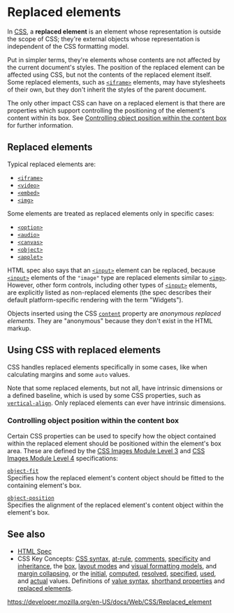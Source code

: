 # Replaced elements

In [CSS](https://developer.mozilla.org/en-US/docs/Web/CSS), a **replaced element** is an element whose representation is outside the scope of CSS; they're external objects whose representation is independent of the CSS formatting model.

Put in simpler terms, they're elements whose contents are not affected by the current document's styles. The position of the replaced element can be affected using CSS, but not the contents of the replaced element itself. Some replaced elements, such as [`<iframe>`](https://developer.mozilla.org/en-US/docs/Web/HTML/Element/iframe) elements, may have stylesheets of their own, but they don't inherit the styles of the parent document.

The only other impact CSS can have on a replaced element is that there are properties which support controlling the positioning of the element's content within its box. See [Controlling object position within the content box](#controlling_object_position_within_the_content_box) for further information.

## Replaced elements

Typical replaced elements are:

- [`<iframe>`](https://developer.mozilla.org/en-US/docs/Web/HTML/Element/iframe)
- [`<video>`](https://developer.mozilla.org/en-US/docs/Web/HTML/Element/video)
- [`<embed>`](https://developer.mozilla.org/en-US/docs/Web/HTML/Element/embed)
- [`<img>`](https://developer.mozilla.org/en-US/docs/Web/HTML/Element/img)

Some elements are treated as replaced elements only in specific cases:

- [`<option>`](https://developer.mozilla.org/en-US/docs/Web/HTML/Element/option)
- [`<audio>`](https://developer.mozilla.org/en-US/docs/Web/HTML/Element/audio)
- [`<canvas>`](https://developer.mozilla.org/en-US/docs/Web/HTML/Element/canvas)
- [`<object>`](https://developer.mozilla.org/en-US/docs/Web/HTML/Element/object)
- [`<applet>`](https://developer.mozilla.org/en-US/docs/Web/HTML/Element/applet)

HTML spec also says that an [`<input>`](https://developer.mozilla.org/en-US/docs/Web/HTML/Element/input) element can be replaced, because [`<input>`](https://developer.mozilla.org/en-US/docs/Web/HTML/Element/input) elements of the `"image"` type are replaced elements similar to [`<img>`](https://developer.mozilla.org/en-US/docs/Web/HTML/Element/img). However, other form controls, including other types of [`<input>`](https://developer.mozilla.org/en-US/docs/Web/HTML/Element/input) elements, are explicitly listed as non-replaced elements (the spec describes their default platform-specific rendering with the term "Widgets").

Objects inserted using the CSS [`content`](content) property are _anonymous replaced elements_. They are "anonymous" because they don't exist in the HTML markup.

## Using CSS with replaced elements

CSS handles replaced elements specifically in some cases, like when calculating margins and some `auto` values.

Note that some replaced elements, but not all, have intrinsic dimensions or a defined baseline, which is used by some CSS properties, such as [`vertical-align`](vertical-align). Only replaced elements can ever have intrinsic dimensions.

### Controlling object position within the content box

Certain CSS properties can be used to specify how the object contained within the replaced element should be positioned within the element's box area. These are defined by the [CSS Images Module Level 3](https://drafts.csswg.org/css-images-3/) and [CSS Images Module Level 4](https://drafts.csswg.org/css-images-4/) specifications:

[`object-fit`](object-fit)  
Specifies how the replaced element's content object should be fitted to the containing element's box.

[`object-position`](object-position)  
Specifies the alignment of the replaced element's content object within the element's box.

## See also

- [HTML Spec](https://html.spec.whatwg.org/multipage/rendering.html#replaced-elements)
- CSS Key Concepts: [CSS syntax](syntax), [at-rule](at-rule), [comments](comments), [specificity](specificity) and [inheritance](inheritance), the [box](css_box_model/introduction_to_the_css_box_model), [layout modes](layout_mode) and [visual formatting models](visual_formatting_model), and [margin collapsing](css_box_model/mastering_margin_collapsing), or the [initial](initial_value), [computed](computed_value), [resolved](resolved_value), [specified](specified_value), [used](used_value), and [actual](actual_value) values. Definitions of [value syntax](value_definition_syntax), [shorthand properties](shorthand_properties) and [replaced elements](replaced_element).

<a href="https://developer.mozilla.org/en-US/docs/Web/CSS/Replaced_element" class="_attribution-link">https://developer.mozilla.org/en-US/docs/Web/CSS/Replaced_element</a>
